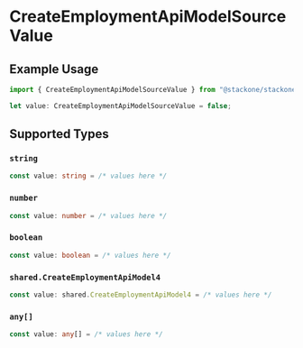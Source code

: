 # CreateEmploymentApiModelSourceValue

## Example Usage

```typescript
import { CreateEmploymentApiModelSourceValue } from "@stackone/stackone-client-ts/sdk/models/shared";

let value: CreateEmploymentApiModelSourceValue = false;
```

## Supported Types

### `string`

```typescript
const value: string = /* values here */
```

### `number`

```typescript
const value: number = /* values here */
```

### `boolean`

```typescript
const value: boolean = /* values here */
```

### `shared.CreateEmploymentApiModel4`

```typescript
const value: shared.CreateEmploymentApiModel4 = /* values here */
```

### `any[]`

```typescript
const value: any[] = /* values here */
```

